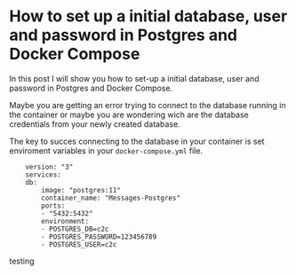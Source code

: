 # How to set up a initial database, user and password in Postgres and Docker Compose

In this post I will show you how to set-up a initial database, user and password in Postgres and Docker Compose.

Maybe you are getting an error trying to connect to the database running in the container or maybe you are wondering wich are the database credentials from your newly created database.

The key to succes connecting to the database in your container is set enviroment variables in your `docker-compose.yml` file.

```
    version: "3"
    services:
    db:
        image: "postgres:11"
        container_name: "Messages-Postgres"
        ports:
        - "5432:5432"
        environment:
        - POSTGRES_DB=c2c
        - POSTGRES_PASSWORD=123456789
        - POSTGRES_USER=c2c
```

testing
<!--stackedit_data:
eyJoaXN0b3J5IjpbMTg3MDcwMzM3MywtNjMxNzI1OTU3XX0=
-->